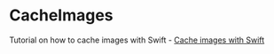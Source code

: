 # CacheImages
Tutorial on how to cache images with Swift - [Cache images with Swift](https://programmingwithswift.com/cache-image-with-swift/)
